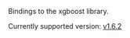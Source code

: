 Bindings to the xgboost library.

Currently supported version: [v1.6.2](https://github.com/dmlc/xgboost/tree/v1.6.2)
